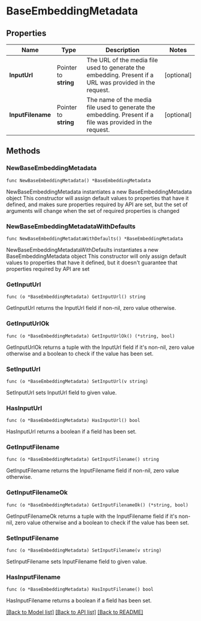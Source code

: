 # BaseEmbeddingMetadata

## Properties

Name | Type | Description | Notes
------------ | ------------- | ------------- | -------------
**InputUrl** | Pointer to **string** | The URL of the media file used to generate the embedding. Present if a URL was provided in the request.  | [optional] 
**InputFilename** | Pointer to **string** | The name of the media file used to generate the embedding. Present if a file was provided in the request.  | [optional] 

## Methods

### NewBaseEmbeddingMetadata

`func NewBaseEmbeddingMetadata() *BaseEmbeddingMetadata`

NewBaseEmbeddingMetadata instantiates a new BaseEmbeddingMetadata object
This constructor will assign default values to properties that have it defined,
and makes sure properties required by API are set, but the set of arguments
will change when the set of required properties is changed

### NewBaseEmbeddingMetadataWithDefaults

`func NewBaseEmbeddingMetadataWithDefaults() *BaseEmbeddingMetadata`

NewBaseEmbeddingMetadataWithDefaults instantiates a new BaseEmbeddingMetadata object
This constructor will only assign default values to properties that have it defined,
but it doesn't guarantee that properties required by API are set

### GetInputUrl

`func (o *BaseEmbeddingMetadata) GetInputUrl() string`

GetInputUrl returns the InputUrl field if non-nil, zero value otherwise.

### GetInputUrlOk

`func (o *BaseEmbeddingMetadata) GetInputUrlOk() (*string, bool)`

GetInputUrlOk returns a tuple with the InputUrl field if it's non-nil, zero value otherwise
and a boolean to check if the value has been set.

### SetInputUrl

`func (o *BaseEmbeddingMetadata) SetInputUrl(v string)`

SetInputUrl sets InputUrl field to given value.

### HasInputUrl

`func (o *BaseEmbeddingMetadata) HasInputUrl() bool`

HasInputUrl returns a boolean if a field has been set.

### GetInputFilename

`func (o *BaseEmbeddingMetadata) GetInputFilename() string`

GetInputFilename returns the InputFilename field if non-nil, zero value otherwise.

### GetInputFilenameOk

`func (o *BaseEmbeddingMetadata) GetInputFilenameOk() (*string, bool)`

GetInputFilenameOk returns a tuple with the InputFilename field if it's non-nil, zero value otherwise
and a boolean to check if the value has been set.

### SetInputFilename

`func (o *BaseEmbeddingMetadata) SetInputFilename(v string)`

SetInputFilename sets InputFilename field to given value.

### HasInputFilename

`func (o *BaseEmbeddingMetadata) HasInputFilename() bool`

HasInputFilename returns a boolean if a field has been set.


[[Back to Model list]](../README.md#documentation-for-models) [[Back to API list]](../README.md#documentation-for-api-endpoints) [[Back to README]](../README.md)


